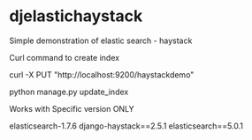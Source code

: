 # djelastichaystack
Simple demonstration of elastic search - haystack

Curl command to create index

curl -X PUT "http://localhost:9200/haystackdemo"

python manage.py update_index

Works with Specific version ONLY

elasticsearch-1.7.6
django-haystack==2.5.1
elasticsearch==5.0.1
